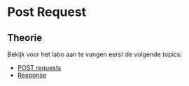 # Post Request

## Theorie

Bekijk voor het labo aan te vangen eerst de volgende topics:

* [POST requests](../../../express.js/requests/post-request.md)
* [Response](../../../express.js/response.md)
